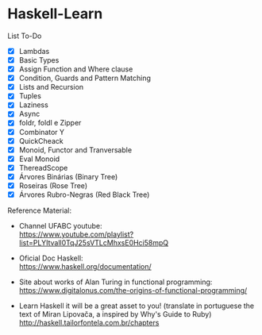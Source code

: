 # Haskell-Learn 
  
 List To-Do
 - [x] Lambdas
 - [x] Basic Types
 - [x] Assign Function and Where clause
 - [x] Condition, Guards and Pattern Matching
 - [x] Lists and Recursion
 - [x] Tuples
 - [x] Laziness
 - [x] Async 
 - [x] foldr, foldl e Zipper
 - [x] Combinator Y
 - [x] QuickCheack
 - [x] Monoid, Functor and Tranversable
 - [x] Eval Monoid
 - [x] ThereadScope
 - [x] Árvores Binárias (Binary Tree)
 - [x] Roseiras (Rose Tree)
 - [x] Árvores Rubro-Negras (Red Black Tree)
 
 <!--
 [ ] Exercicio - Programa final - RPG de Texto 
 -->

Reference Material:
 - Channel UFABC youtube: <br>
 https://www.youtube.com/playlist?list=PLYItvall0TqJ25sVTLcMhxsE0Hci58mpQ
 
 - Oficial Doc Haskell: <br>
 https://www.haskell.org/documentation/
 
 - Site about works of Alan Turing in functional programming: <br>
 https://www.digitalonus.com/the-origins-of-functional-programming/
 
 - Learn Haskell it will be a great asset to you! (translate in portuguese the text of Miran Lipovača, a inspired by Why's Guide to Ruby) <br>
 http://haskell.tailorfontela.com.br/chapters
 
